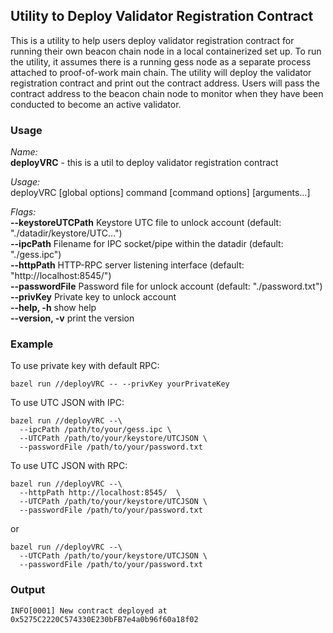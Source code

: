 ## Utility to Deploy Validator Registration Contract

This is a utility to help users deploy validator registration contract for running their own beacon chain node in a local containerized set up. To run the utility, it assumes there is a running gess node as a separate process attached to proof-of-work main chain. The utility will deploy the validator registration contract and print out the contract address. Users will pass the contract address to the beacon chain node to monitor when they have been conducted to become an active validator.

### Usage

*Name:*  
   **deployVRC** - this is a util to deploy validator registration contract

*Usage:*  
   deployVRC [global options] command [command options] [arguments...]

*Flags:*  
   **--keystoreUTCPath**    Keystore UTC file to unlock account (default: "./datadir/keystore/UTC...")   
   **--ipcPath**        Filename for IPC socket/pipe within the datadir (default: "./gess.ipc")   
   **--httpPath**      HTTP-RPC server listening interface (default: "http://localhost:8545/")   
   **--passwordFile**   Password file for unlock account (default: "./password.txt")   
   **--privKey**       Private key to unlock account   
   **--help, -h**            show help     
   **--version, -v**         print the version     

### Example

To use private key with default RPC:

```
bazel run //deployVRC -- --privKey yourPrivateKey
```

To use UTC JSON with IPC:
```
bazel run //deployVRC --\
  --ipcPath /path/to/your/gess.ipc \
  --UTCPath /path/to/your/keystore/UTCJSON \
  --passwordFile /path/to/your/password.txt
```

To use UTC JSON with RPC:

```
bazel run //deployVRC --\
  --httpPath http://localhost:8545/  \
  --UTCPath /path/to/your/keystore/UTCJSON \
  --passwordFile /path/to/your/password.txt
```

or

```
bazel run //deployVRC --\
  --UTCPath /path/to/your/keystore/UTCJSON \
  --passwordFile /path/to/your/password.txt
```

### Output

```
INFO[0001] New contract deployed at 0x5275C2220C574330E230bFB7e4a0b96f60a18f02 
```
